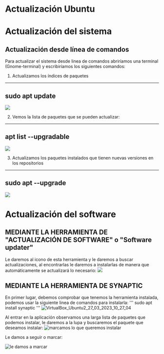 # Actualización Ubuntu
# Actualización del sistema
## Actualización desde línea de comandos
Para actualizar el sistema desde linea de comandos abriríamos una terminal (Gnome-terminal) y escribiríamos los siguientes comandos:

1. Actualizamos los índices de paquetes

---
sudo apt update
---

![](https://user-images.githubusercontent.com/122264807/227210584-9f63cea9-c647-4503-bbbb-d30a59cddcfa.png)

2. Vemos la lista de paquetes que se pueden actualizar:

---
apt list --upgradable
---
![](https://user-images.githubusercontent.com/122264807/227210910-cdeff890-75c7-46c1-ada7-0aca98472fac.png)


3. Actualizamos los paquetes instalados que tienen nuevas versiones en los repositorios

---
sudo apt --upgrade
---
![](https://user-images.githubusercontent.com/122264807/227211016-914b90ab-ba13-4f42-a6f4-54c5ffd3a8da.png)

# Actualización del software
## MEDIANTE LA HERRAMIENTA DE "ACTUALIZACIÓN DE SOFTWARE" o "Software updater"
Le daremos al icono de esta herramienta y le daremos a buscar actualizaciones, al encontrarlas le daremos a instalarlas de manera que automáticamente se actualizará lo necesario:
![](https://user-images.githubusercontent.com/122264807/227882917-2230245a-e6de-4326-8e01-99d98d2e2d41.png)

## MEDIANTE LA HERRAMIENTA DE SYNAPTIC

En primer lugar, debemos comprobar que tenemos la herramienta instalada, podemos usar la siguiente linea de comandos para instalarla:
'''
sudo apt install synaptic
'''
![VirtualBox_Ubuntu2_27_03_2023_10_27_04](https://user-images.githubusercontent.com/122264807/227885248-9a65e339-e3e5-4350-93af-db191da9d809.png)

Al entrar en la aplicación observamos una larga lista de paquetes que podemos instalar, le daremos a la lupa y buscaremos el paquete que deseamos instalar:
![marcamos lo que queremos instalar ](https://user-images.githubusercontent.com/122264807/227889714-359ae3f7-e340-4e7d-8201-4edbc5c8391c.png)

Le damos a seguir o marcar:

![le damos a marcar](https://user-images.githubusercontent.com/122264807/227889904-30d643b6-5dec-4371-a12f-6699ec5558e2.png)













